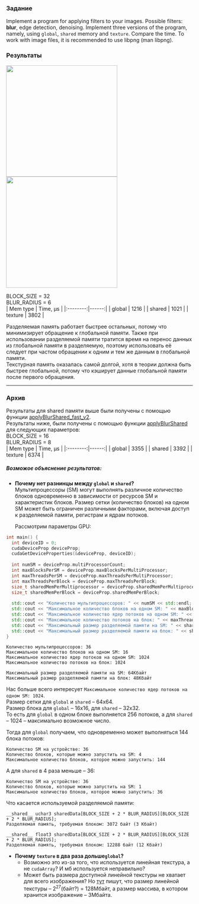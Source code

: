 ### Задание

Implement a program for applying filters to your images. Possible filters: **blur**, edge detection, denoising. Implement three versions of the program, namely, using `global`, `shared` memory and `texture`. Compare the time.
To work with image files, it is recommended to use libpng (man libpng).

### Результаты

<img src="https://github.com/dkondakova/GPU-programming/assets/44597105/1c9ff763-e8d2-485c-9076-ab1ae19fdfa5" width="300"> 
<img src="https://github.com/dkondakova/GPU-programming/assets/44597105/75a35051-3edd-4faa-9950-aa7f2bd66722" width="300">

BLOCK_SIZE = 32  
BLUR_RADIUS = 6  
| Mem type | Time, &mu;s |
|:--------:|------:|
|  global  | 1216  |
|  shared  | 1021  |
|  texture | 3802  |

Разделяемая память работает быстрее остальных, потому что минимизирует обращение к глобальной памяти. Также при использовании разделяемой памяти тратится время на перенос данных из глобальной памяти в разделяемую, поэтому использовать её следует при частом обращении к одним и тем же данным в глобальной памяти.  
Текстурная память оказалась самой долгой, хотя в теории должна быть быстрее глобальной, потому что кэширует данные глобальной памяти после первого обращения.

---

### Архив

Результаты для shared памяти выше были получены с помощью функции [applyBlurShared_fast_v2](https://github.com/dkondakova/GPU-programming/blob/4827d765db0952cb338e2b068120a00297b6f569/lab2/main.cu#L217).  
Результаты ниже, были получены с помощью функции [applyBlurShared](https://github.com/dkondakova/GPU-programming/blob/3fe355ab4786beeb90f60aefda66480accdf6e48/lab2/main.cu#L129) для следующих параметров:  
BLOCK_SIZE = 16  
BLUR_RADIUS = 8  
| Mem type | Time, &mu;s |
|:--------:|------:|
|  global  | 3355  |
|  shared  | 3392  |
|  texture | 6374  | 

##### Возможое объяснение результатов:
+ **Почему нет разнинцы между `global` и `shared`?**  
  Мультипроцессоры (SM) могут выполнять различное количество блоков одновременно в зависимости от ресурсов SM и характеристик блоков. Размер сетки (количество блоков) на одном SM может быть ограничен различными факторами, включая доступ к разделяемой памяти, регистрам и ядрам потоков.  

  Рассмотрим параметры GPU:
```c++
int main() {
  int deviceID = 0;
  cudaDeviceProp deviceProp;
  cudaGetDeviceProperties(&deviceProp, deviceID);
  
  int numSM = deviceProp.multiProcessorCount;
  int maxBlocksPerSM = deviceProp.maxBlocksPerMultiProcessor;
  int maxThreadsPerSM = deviceProp.maxThreadsPerMultiProcessor;
  int maxThreadsPerBlock = deviceProp.maxThreadsPerBlock;
  size_t sharedMemPerMultiprocessor = deviceProp.sharedMemPerMultiprocessor;
  size_t sharedMemPerBlock = deviceProp.sharedMemPerBlock;
  
  std::cout << "Количество мультипроцессоров: " << numSM << std::endl;
  std::cout << "Максимальное количество блоков на одном SM: " << maxBlocksPerSM <<std::endl;
  std::cout << "Максимальное количество ядер потоков на одном SM: " << maxThreadsPerSM <<std::endl;
  std::cout << "Максимальное количество потоков на блок: " << maxThreadsPerBlock << std::endl;
  std::cout << "Максимальный размер разделяемой памяти на SM: " << sharedMemPerMultiprocessor / 1024 << "Кбайт" << std::endl;
  std::cout << "Максимальный размер разделяемой памяти на блок: " << sharedMemPerBlock / 1024 << "Кбайт" << std::endl;
}
```

```
Количество мультипроцессоров: 36
Максимальное количество блоков на одном SM: 16
Максимальное количество ядер потоков на одном SM: 1024
Максимальное количество потоков на блок: 1024

Максимальный размер разделяемой памяти на SM: 64Кбайт
Максимальный размер разделяемой памяти на блок: 48Кбайт
```

  Нас больше всего интересует `Максимальное количество ядер потоков на одном SM: 1024`.  
  Размер сетки для `global` и `shared` – 64х64.  
  Размер блока для `global` – 16х16, для `shared` – 32х32.  
  То есть для `global` в одном блоке выполняется 256 потоков, а для `shared` – 1024 – максимально возможное число.  

  Тогда для `global` получаем, что одновременно может выполняться 144 блока потоков:
```
Количество SM на устройстве: 36
Количество блоков, которые можно запустить на SM: 4
Максимальное количество блоков, которое можно запустить: 144
```

  А для `shared` в 4 раза меньше – 36:
```
Количество SM на устройстве: 36
Количество блоков, которые можно запустить на SM: 1
Максимальное количество блоков, которое можно запустить: 36
```

  Что касается используемой разделяемой памяти:
```
__shared__ uchar3 sharedData[BLOCK_SIZE + 2 * BLUR_RADIUS][BLOCK_SIZE + 2 * BLUR_RADIUS];
Разделяемая память, требуемая блоком: 3072 байт (3 Кбайт)

__shared__ float3 sharedData[BLOCK_SIZE + 2 * BLUR_RADIUS][BLOCK_SIZE + 2 * BLUR_RADIUS];
Разделяемая память, требуемая блоком: 12288 байт (12 Кбайт)
```
  + **Почему `texture` в два раза дольше`global`?**
      + Возможно это из-за того, что используется линейная текстура, а не `cudaArray`? И мб используется неправильно?
      + Может быть размера доступной линейной текстуры не хватает для всего изображения? Но [тут](https://en.wikipedia.org/wiki/CUDA#:~:text=Maximum%20width%20for%201D%20texture%20reference%20bound%20to%20linear%0Amemory) пишут, что размер линейной текстуры – $2^{27}$(байт?) = 128Мбайт, а размер массива, в котором хранится изображение – 3Мбайта.
